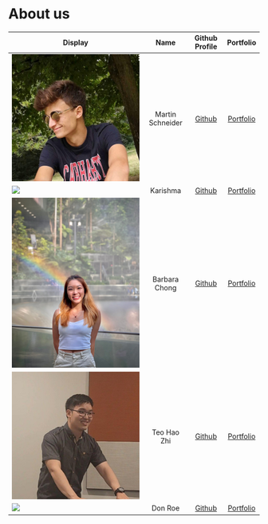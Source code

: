 # About us

| Display                                             |     Name      |             Github Profile              |             Portfolio             |
|-----------------------------------------------------|:-------------:|:---------------------------------------:|:---------------------------------:|
| ![](team/Martin.jpeg)                               |    Martin Schneider    | [Github](https://github.com/martinschnder)      | [Portfolio](docs/team/Martin.md) |
| ![](team/Karishma.png)                              | Karishma      | [Github](https://github.com/karishma-t) |   [Portfolio](team/karishma.md)   |
| ![](team/Barbara_image.JPG)                         | Barbara Chong | [Github](https://github.com/barbaracwx) |   [Portfolio](team/Barbara.md)    |
| ![](team/HaoZhi.png)                                | Teo Hao Zhi   | [Github](https://github.com/TeoHaoZhi)  |    [Portfolio](team/HaoZhi.md)    |
| ![](https://via.placeholder.com/100.png?text=Photo) |    Don Roe    |      [Github](https://github.com/)      | [Portfolio](docs/team/johndoe.md) |


